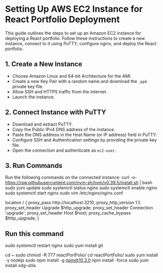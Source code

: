 # Setting Up AWS EC2 Instance for React Portfolio Deployment

This guide outlines the steps to set up an Amazon EC2 instance for deploying a React portfolio. Follow these instructions to create a new instance, connect to it using PuTTY, configure nginx, and deploy the React portfolio.

## 1. Create a New Instance

- Choose Amazon Linux and 64-bit Architecture for the AMI.
- Create a new Key Pair with a random name and download the `.ppk` private key file.
- Allow SSH and HTTPS traffic from the internet.
- Launch the instance.

## 2. Connect Instance with PuTTY

- Download and extract PuTTY.
- Copy the Public IPv4 DNS address of the instance.
- Paste the DNS address in the Host Name (or IP address) field in PuTTY.
- Configure SSH and Authentication settings by providing the private key file.
- Open the connection and authenticate as `ec2-user`.

## 3. Run Commands

Run the following commands on the connected instance:
curl -o- https://raw.githubusercontent.com/nvm-sh/nvm/v0.39.5/install.sh | bash
sudo yum update
sudo systemctl status nginx
sudo systemctl enable nginx
sudo systemctl start nginx
sudo vim /etc/nginx/nginx.conf


location / {
    proxy_pass http://localhost:3210;
    proxy_http_version 1.1;
    proxy_set_header Upgrade $http_upgrade;
    proxy_set_header Connection 'upgrade';
    proxy_set_header Host $host;
    proxy_cache_bypass $http_upgrade;
}
## Run this command
sudo systemctl restart nginx
sudo yum install git


cd ~
sudo chmod -R 777 reactPortFolio/
cd reactPortFolio/
sudo yum install -y nodejs
sudo npm install -g npm@10.3.0
npm install -force
sudo yum install xdg-utils


```bash
